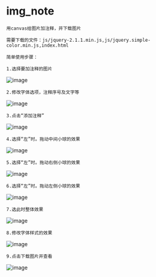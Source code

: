 # img_note
 	用canvas给图片加注释，并下载图片
	
 	需要下载的文件：js/jquery-2.1.1.min.js,js/jquery.simple-color.min.js,index.html
	
 	简单使用步骤：
	
 	1.选择要加注释的图片
 ![image](https://github.com/sxlcjqq/img_note/blob/master/img/1.png)
 
	2.修改字体选项，注释序号及文字等
 ![image](https://github.com/sxlcjqq/img_note/blob/master/img/2.png)
 
 	3.点击“添加注释”
 ![image](https://github.com/sxlcjqq/img_note/blob/master/img/3.png)
 
 	4.选择“左”时。拖动中间小球的效果
 ![image](https://github.com/sxlcjqq/img_note/blob/master/img/4.png)
 
 	5.选择“左”时。拖动右侧小球的效果
 ![image](https://github.com/sxlcjqq/img_note/blob/master/img/5.png)
 
 	6.选择“左”时。拖动左侧小球的效果
![image](https://github.com/sxlcjqq/img_note/blob/master/img/6.png)

 	7.选此时整体效果
![image](https://github.com/sxlcjqq/img_note/blob/master/img/7.png)

 	8.修改字体样式的效果
![image](https://github.com/sxlcjqq/img_note/blob/master/img/8.png)

 	9.点击下载图片并查看
![image](https://github.com/sxlcjqq/img_note/blob/master/img/9.png)
